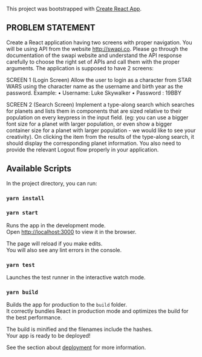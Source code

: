 This project was bootstrapped with [Create React App](https://github.com/facebook/create-react-app).

## PROBLEM STATEMENT

Create a React application having two screens with proper navigation. You will be using API from the website http://swapi.co. Please go through the documentation of the swapi website and understand the API response carefully to choose the right set of APIs and call them with the proper arguments. The application is supposed to have 2 screens: 

SCREEN 1 (Login Screen) 
Allow the user to login as a character from STAR WARS using the character name as the username and birth year as the password. 
Example: 
• Username: Luke Skywalker 
• Password : 19BBY 

SCREEN 2 (Search Screen) 
Implement a type-along search which searches for planets and lists them in components that are sized relative to their population on every keypress in the input field. (eg: you can use a bigger font size for a planet with larger population, or even show a bigger container size for a planet with larger population - we would like to see your creativity). On clicking the item from the results of the type-along search, it should display the corresponding planet information. 
You also need to provide the relevant Logout flow properly in your application. 

## Available Scripts

In the project directory, you can run:

### `yarn install`

### `yarn start`

Runs the app in the development mode.<br>
Open [http://localhost:3000](http://localhost:3000) to view it in the browser.

The page will reload if you make edits.<br>
You will also see any lint errors in the console.

### `yarn test`

Launches the test runner in the interactive watch mode.

### `yarn build`

Builds the app for production to the `build` folder.<br>
It correctly bundles React in production mode and optimizes the build for the best performance.

The build is minified and the filenames include the hashes.<br>
Your app is ready to be deployed!

See the section about [deployment](https://facebook.github.io/create-react-app/docs/deployment) for more information.

